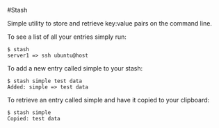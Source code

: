 #Stash

Simple utility to store and retrieve key:value pairs on the command line.

To see a list of all your entries simply run: 

    $ stash   
    server1 => ssh ubuntu@host

  
To add a new entry called simple to your stash:

    $ stash simple test data  
    Added: simple => test data
    
To retrieve an entry called simple and have it copied to your clipboard:

    $ stash simple  
    Copied: test data
